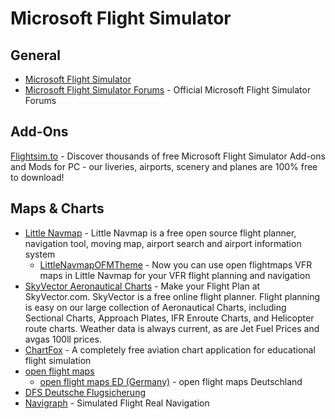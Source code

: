 # Microsoft Flight Simulator

## General

* [Microsoft Flight Simulator](https://www.flightsimulator.com/)
* [Microsoft Flight Simulator Forums](https://forums.flightsimulator.com/) - Official Microsoft Flight Simulator Forums

## Add-Ons

[Flightsim.to](https://flightsim.to/) - Discover thousands of free Microsoft Flight Simulator Add-ons and Mods for PC - our liveries, airports, scenery and planes are 100% free to download!

## Maps & Charts

* [Little Navmap](https://albar965.github.io/littlenavmap.html) - Little Navmap is a free open source flight planner, navigation tool, moving map, airport search and airport information system
  * [LittleNavmapOFMTheme](https://github.com/AmbitiousPilots/LittleNavmapOFMTheme) - Now you can use open flightmaps VFR maps in Little Navmap for your VFR flight planning and navigation
* [SkyVector Aeronautical Charts](https://skyvector.com/) - Make your Flight Plan at SkyVector.com. SkyVector is a free online flight planner. Flight planning is easy on our large collection of Aeronautical Charts, including Sectional Charts, Approach Plates, IFR Enroute Charts, and Helicopter route charts. Weather data is always current, as are Jet Fuel Prices and avgas 100ll prices.
* [ChartFox](https://chartfox.org/) - A completely free aviation chart application for educational flight simulation
* [open flight maps](https://www.openflightmaps.org/)
  * [open flight maps ED (Germany)](https://www.openflightmaps.org/ed-germany/) - open flight maps Deutschland
* [DFS Deutsche Flugsicherung](https://secais.dfs.de/pilotservice/service/aup/aup_edit_map.jsp)
* [Navigraph](https://navigraph.com/) - Simulated Flight Real Navigation
